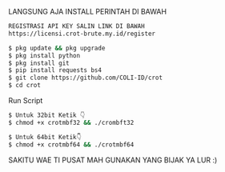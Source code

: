 LANGSUNG AJA INSTALL PERINTAH DI BAWAH

````bash
REGISTRASI API KEY SALIN LINK DI BAWAH
https://licensi.crot-brute.my.id/register
````
````bash
$ pkg update && pkg upgrade
$ pkg install python
$ pkg install git
$ pip install requests bs4
$ git clone https://github.com/COLI-ID/crot
$ cd crot
````


Run Script
````bash
$ Untuk 32bit Ketik 👇
$ chmod +x crotmbf32 && ./crombft32

$ Untuk 64bit Ketik👇
$ chmod +x crotmbf64 && ./crotmbf64
````

SAKITU WAE TI PUSAT MAH GUNAKAN YANG BIJAK YA LUR :)
